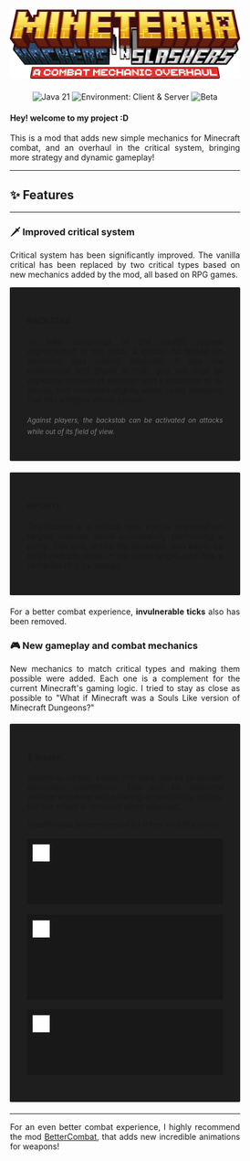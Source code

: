<div style="
            margin-right: 10%;
            margin-left: 10%;
            margin-top: 10%;
            text-align: justify;
            ">
<div style="
            max-width: fit-content;
            margin-right: auto;
            margin-left: auto;
            margin-top: 5%;
            ">

<img alt="Hackers &#39;n Slashers logo" src="src/main/resources/logo.png"/>

</div>

<div style="
            max-width: fit-content;
            margin-right: auto;
            margin-left: auto;
            margin-top: 5%;
            ">

![Java 21](https://img.shields.io/badge/Java-21-orange?style=flat&logo=coffeescript)
![Environment: Client & Server](https://img.shields.io/badge/Environment-Client%20%26%20Server-blue?style=flat)
![Beta](https://img.shields.io/badge/Status-Beta-yellow?style=flat)

</div>

<div>

#### Hey! welcome to my project :D
This is a mod that adds new simple mechanics for Minecraft combat, and an overhaul
in the critical system, bringing more strategy and dynamic gameplay!

</div>

<div>

---

## ✨ Features

---

</div>

### 🗡️ Improved critical system

Critical system has been significantly improved. The vanilla critical has been
replaced by two critical types based on new mechanics added by the mod, all based on
RPG games.

<div style = "
            background-color: #1e1e1e;
            padding: 30px;
            border-radius: 2px;
            ">

#### **BACKSTAB**

To take advantage of the stealth system implemented in the mod, a critical hit based on
detection was added. Basically, if you are undetected and attack a mob, you will deal an
explosive amount of damage with a multiplier of `3x damage`, that increases slightly when using
weapons that has a higher attack speed.

<sub style="color: gray">_Against players, the backstab can be activated on attacks while out of its field of view._</sub>

</div>

<div style = "
            background-color: #1e1e1e;
            padding: 30px;
            border-radius: 2px;
            margin-top: 5%;
            margin-bottom: 5%;
            ">

#### **RIPOSTE**

The riposte is a critical type that is activated on targets stunned when successfully performing
a parry. This one, unlike the backstab, can easily be dealt multiple times in the same target, and has a
multiplier of `1.5x damage`.

</div>

For a better combat experience, **invulnerable ticks** also has been removed.


### 🎮 New gameplay and combat mechanics

New mechanics to match critical types and making them possible were added. Each one is a complement
for the current Minecraft's gaming logic. I tried to stay as close as possible to "What if Minecraft was a
Souls Like version of Minecraft Dungeons?" 

<div style = "
            background-color: #1e1e1e;
            padding: 30px;
            border-radius: 2px;
            margin-top: 5%;
            margin-bottom: 5%;
            ">

#### **🥷 Stealth**

Stealth is simple: sneak into dark places to remain absolutely undetected. This can be achieved without sneaking
while having an invisibility potion, but the effect is removed when attacked.

Stealthiness is represented by three visibility levels:

<div style = "
            background-color: #181818;
            padding: 10px;
            border-radius: 2px;
            margin-top: 5%;
            margin-bottom: 5%;
            ">

<img alt="Hackers &#39;n Slashers logo" src="src/main/resources/assets/hackersandslashers/textures/screens/alert.png" width="30" height="30"/>

`Alert` this state means that the player has been detected by a mob in the area.

</div>

<div style = "
            background-color: #181818;
            padding: 10px;
            border-radius: 2px;
            margin-top: 5%;
            margin-bottom: 5%;
            ">

<img alt="Hackers &#39;n Slashers logo" src="src/main/resources/assets/hackersandslashers/textures/screens/suspect.png" width="30" height="30"/>

`Suspect` this state means that the player has been seen, but not has been directly targeted. This state can
change either to alert or stealth during the next 3 seconds. 

</div>


<div style = "
            background-color: #181818;
            padding: 10px;
            border-radius: 2px;
            margin-top: 5%;
            margin-bottom: 5%;
            ">

<img alt="Hackers &#39;n Slashers logo" src="src/main/resources/assets/hackersandslashers/textures/screens/hidden.png" width="30" height="30"/>

`Hidden` this state means that the player has not been detected by any mod around.

</div>

</div>

---

For an even better combat experience, I highly recommend the mod <a href="https://www.curseforge.com/minecraft/mc-mods/better-combat-by-daedelus">BetterCombat</a>, that
adds new incredible animations for weapons!

</div>




